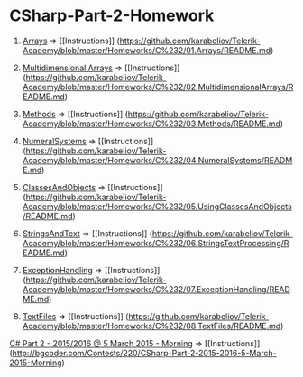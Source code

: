 # CSharp-Part-2-Homework

01. [Arrays](https://github.com/karabeliov/Telerik-Academy/tree/master/Homeworks/C%232/01.Arrays)    => [[Instructions]] (https://github.com/karabeliov/Telerik-Academy/blob/master/Homeworks/C%232/01.Arrays/README.md)

02. [Multidimensional Arrays](https://github.com/karabeliov/Telerik-Academy/tree/master/Homeworks/C%232/02.MultidimensionalArrays)     => [[Instructions]] (https://github.com/karabeliov/Telerik-Academy/blob/master/Homeworks/C%232/02.MultidimensionalArrays/README.md)

03. [Methods](https://github.com/karabeliov/Telerik-Academy/tree/master/Homeworks/C%232/03.Methods) => [[Instructions]] (https://github.com/karabeliov/Telerik-Academy/blob/master/Homeworks/C%232/03.Methods/README.md)

04. [NumeralSystems](https://github.com/karabeliov/Telerik-Academy/tree/master/Homeworks/C%232/04.NumeralSystems)     => [[Instructions]] (https://github.com/karabeliov/Telerik-Academy/blob/master/Homeworks/C%232/04.NumeralSystems/README.md)

05. [ClassesAndObjects](https://github.com/karabeliov/Telerik-Academy/tree/master/Homeworks/C%232/05.UsingClassesAndObjects)   => [[Instructions]] (https://github.com/karabeliov/Telerik-Academy/blob/master/Homeworks/C%232/05.UsingClassesAndObjects/README.md)

06. [StringsAndText](https://github.com/karabeliov/Telerik-Academy/tree/master/Homeworks/C%232/06.StringsTextProcessing)             => [[Instructions]] (https://github.com/karabeliov/Telerik-Academy/blob/master/Homeworks/C%232/06.StringsTextProcessing/README.md)

07. [ExceptionHandling](https://github.com/karabeliov/Telerik-Academy/tree/master/Homeworks/C%232/07.ExceptionHandling)    =>  [[Instructions]] (https://github.com/karabeliov/Telerik-Academy/blob/master/Homeworks/C%232/07.ExceptionHandling/README.md)

08. [TextFiles](https://github.com/karabeliov/Telerik-Academy/tree/master/Homeworks/C%232/08.TextFiles) => [[Instructions]] (https://github.com/karabeliov/Telerik-Academy/blob/master/Homeworks/C%232/08.TextFiles/README.md)

[C# Part 2 - 2015/2016 @ 5 March 2015 - Morning](https://github.com/karabeliov/Telerik-Academy/tree/master/Homeworks/C%232/ExamCSharpPart2)                     =>  [[Instructions]] (http://bgcoder.com/Contests/220/CSharp-Part-2-2015-2016-5-March-2015-Morning)
